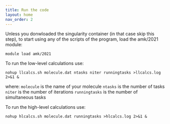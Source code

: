 ```yaml
---
title: Run the code
layout: home
nav_order: 2
---
```


Unless you donwloaded the singularity container (in that case skip this step), to start using any of the scripts of the program, load the amk/2021 module:
```
module load amk/2021
```
To run the low-level calculations use:
```
nohup llcalcs.sh molecule.dat ntasks niter runningtasks >llcalcs.log 2>&1 &
```
where:
<code>molecule</code> is the name of your molecule
<code>ntasks</code> is the number of tasks
<code>niter</code> is the number of iterations
<code>runningtasks</code> is the number of simultaneous tasks

To run the high-level calculations use:
```
nohup hlcalcs.sh molecule.dat runningtasks >hlcalcs.log 2>&1 &
```
